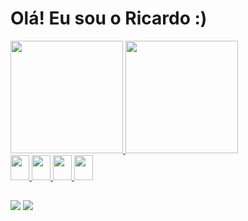 <h1>Olá! Eu sou o Ricardo :)</h1>

<div>
  <a href="https://github.com/ricardofigueiredocamargo">
  <img height="180em" src="https://github-readme-stats.vercel.app/api?username=ricardofigueiredocamargo&show_icons=true&theme=tokyonight"/>
  <img height="180em" src="https://github-readme-stats.vercel.app/api/top-langs/?username=anuraghazra&layout=compact&theme=merko"/> 
</div>
<div style="display: inline_block;">
  <img height="40" width="30" src="https://cdn.jsdelivr.net/gh/devicons/devicon/icons/html5/html5-original.svg" />
  <img height="40" width="30" src="https://cdn.jsdelivr.net/gh/devicons/devicon/icons/css3/css3-original.svg" />
  <img height="40" width="30" src="https://cdn.jsdelivr.net/gh/devicons/devicon/icons/bootstrap/bootstrap-original.svg" />
  <img height="40" width="30" src="https://cdn.jsdelivr.net/gh/devicons/devicon/icons/javascript/javascript-original.svg" />  
</div>

##

<div>
  <a href="mailto:ricardofigueiredocamargo@gmail.com" target="_blank"><img src="https://img.shields.io/badge/Gmail-D14836?style=for-the-badge&logo=gmail&logoColor=white"/></a>
  <a href="https://www.linkedin.com/in/ricardo-figueiredo-camargo-47a35b237/" target="_blank"><img src="https://img.shields.io/badge/LinkedIn-0077B5?style=for-the-badge&logo=linkedin&logoColor=white"/></a>
</div>


